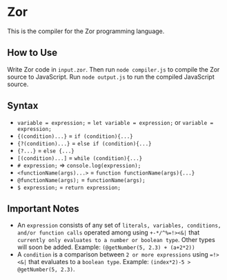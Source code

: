 # Zor
This is the compiler for the Zor programming language.

## How to Use
Write Zor code in `input.zor`. Then run `node compiler.js` to compile the Zor source to JavaScript. Run `node output.js` to run the compiled JavaScript source.

## Syntax
* `variable = expression;` = `let variable = expression;` or `variable = expression;`
* `{(condition)...}` = `if (condition){...}`
* `{?(condition)...}` = `else if (condition){...}`
* `{?...}` = `else {...}`
* `[(condition)...]` = `while (condition){...}`
* `# expression;` => `console.log(expression);`
* `<functionName(args)...>` = `function functionName(args){...}`
* `@functionName(args);` = `functionName(args);`
* `$ expression;` = `return expression;`

## Important Notes
* An `expression` consists of any set of `literals, variables, conditions, and/or function calls` operated among using `+-*/^%=!><&|` that `currently only evaluates to a number or boolean type`. Other types will soon be added. Example: `(@getNumber(5, 2.3) + (a+2*2))`
* A `condition` is a comparison between `2 or more expressions` using `=!><&|` that evaluates to a `boolean type`. Example: `(index*2)-5 > @getNumber(5, 2.3)`.
